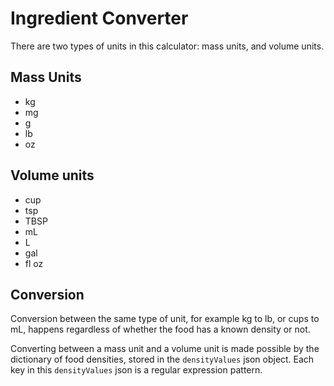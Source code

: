 # Ingredient Converter

There are two types of units in this calculator: mass units, and volume units. 

## Mass Units

- kg
- mg
- g
- lb
- oz

## Volume units

- cup
- tsp
- TBSP
- mL
- L
- gal
- fl oz

## Conversion

Conversion between the same type of unit, for example kg to lb, or cups to mL, happens regardless of whether the food has a known density or not.

Converting between a mass unit and a volume unit is made possible by the dictionary of food densities, stored in the `densityValues` json object. Each key in this `densityValues` json is a regular expression pattern.